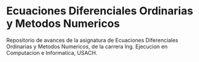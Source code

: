 # Ecuaciones Diferenciales Ordinarias y Metodos Numericos
Repositorio de avances de la asignatura de Ecuaciones Diferenciales Ordinarias y Metodos Numericos, de la carrera Ing. Ejecucion en Computacion e Informatica, USACH.
